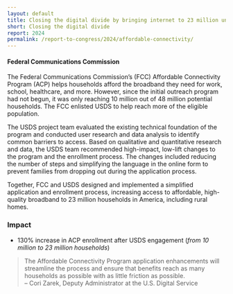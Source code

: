 ```yaml
---
layout: default
title: Closing the digital divide by bringing internet to 23 million underserved households
short: Closing the digital divide
report: 2024
permalink: /report-to-congress/2024/affordable-connectivity/
---
```

####  Federal Communications Commission

The Federal Communications Commission’s (FCC) Affordable Connectivity Program (ACP) helps households afford the broadband they need for work, school, healthcare, and more. However, since the initial outreach program had not begun, it was only reaching 10 million out of 48 million potential households. The FCC enlisted USDS to help reach more of the eligible population.

The USDS project team evaluated the existing technical foundation of the program and conducted user research and data analysis to identify common barriers to access. Based on qualitative and quantitative research and data, the USDS team recommended high-impact, low-lift changes to the program and the enrollment process. The changes included reducing the number of steps and simplifying the language in the online form to prevent families from dropping out during the application process.

Together, FCC and USDS designed and implemented a simplified application and enrollment process, increasing access to affordable, high-quality broadband to 23 million households in America, including rural homes. 

###  Impact

- 130% increase in ACP enrollment after USDS engagement (*from 10 million to 23 million households*)



<blockquote class="pullquote" markdown="1">
The Affordable Connectivity Program application enhancements will streamline the process and ensure that benefits reach as many households as possible with as little friction as possible.
 <footer>– Cori Zarek, Deputy Administrator at the U.S. Digital Service
</footer>
</blockquote>

